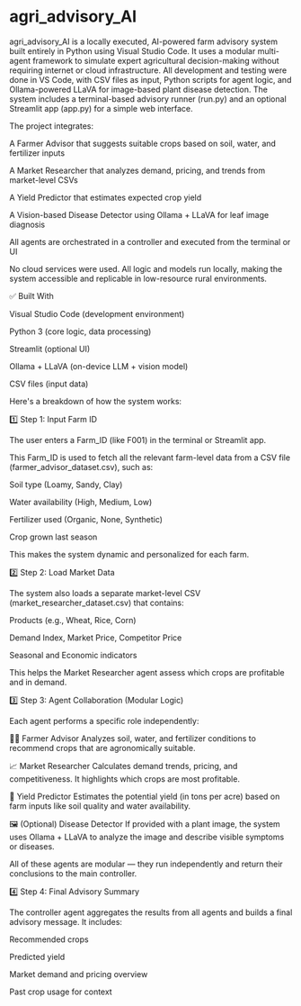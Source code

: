 # agri_advisory_AI
agri_advisory_AI  is a locally executed, AI-powered farm advisory system built entirely in Python using Visual Studio Code. It uses a modular multi-agent framework to simulate expert agricultural decision-making without requiring internet or cloud infrastructure.
All development and testing were done in VS Code, with CSV files as input, Python scripts for agent logic, and Ollama-powered LLaVA for image-based plant disease detection. The system includes a terminal-based advisory runner (run.py) and an optional Streamlit app (app.py) for a simple web interface.

The project integrates:

A Farmer Advisor that suggests suitable crops based on soil, water, and fertilizer inputs

A Market Researcher that analyzes demand, pricing, and trends from market-level CSVs

A Yield Predictor that estimates expected crop yield

A Vision-based Disease Detector using Ollama + LLaVA for leaf image diagnosis

All agents are orchestrated in a controller and executed from the terminal or UI

No cloud services were used. All logic and models run locally, making the system accessible and replicable in low-resource rural environments.

✅ Built With

Visual Studio Code (development environment)

Python 3 (core logic, data processing)

Streamlit (optional UI)

Ollama + LLaVA (on-device LLM + vision model)

CSV files (input data)

Here's a breakdown of how the system works:

1️⃣ Step 1: Input Farm ID

The user enters a Farm_ID (like F001) in the terminal or Streamlit app.

This Farm_ID is used to fetch all the relevant farm-level data from a CSV file (farmer_advisor_dataset.csv), such as:

Soil type (Loamy, Sandy, Clay)

Water availability (High, Medium, Low)

Fertilizer used (Organic, None, Synthetic)

Crop grown last season

This makes the system dynamic and personalized for each farm.

2️⃣ Step 2: Load Market Data

The system also loads a separate market-level CSV (market_researcher_dataset.csv) that contains:

Products (e.g., Wheat, Rice, Corn)

Demand Index, Market Price, Competitor Price

Seasonal and Economic indicators

This helps the Market Researcher agent assess which crops are profitable and in demand.

3️⃣ Step 3: Agent Collaboration (Modular Logic)

Each agent performs a specific role independently:

👨‍🌾 Farmer Advisor
Analyzes soil, water, and fertilizer conditions to recommend crops that are agronomically suitable.

📈 Market Researcher
Calculates demand trends, pricing, and competitiveness. It highlights which crops are most profitable.

🌾 Yield Predictor
Estimates the potential yield (in tons per acre) based on farm inputs like soil quality and water availability.

🖼️ (Optional) Disease Detector
If provided with a plant image, the system uses Ollama + LLaVA to analyze the image and describe visible symptoms or diseases.

All of these agents are modular — they run independently and return their conclusions to the main controller.

4️⃣ Step 4: Final Advisory Summary

The controller agent aggregates the results from all agents and builds a final advisory message. It includes:

Recommended crops

Predicted yield

Market demand and pricing overview

Past crop usage for context
